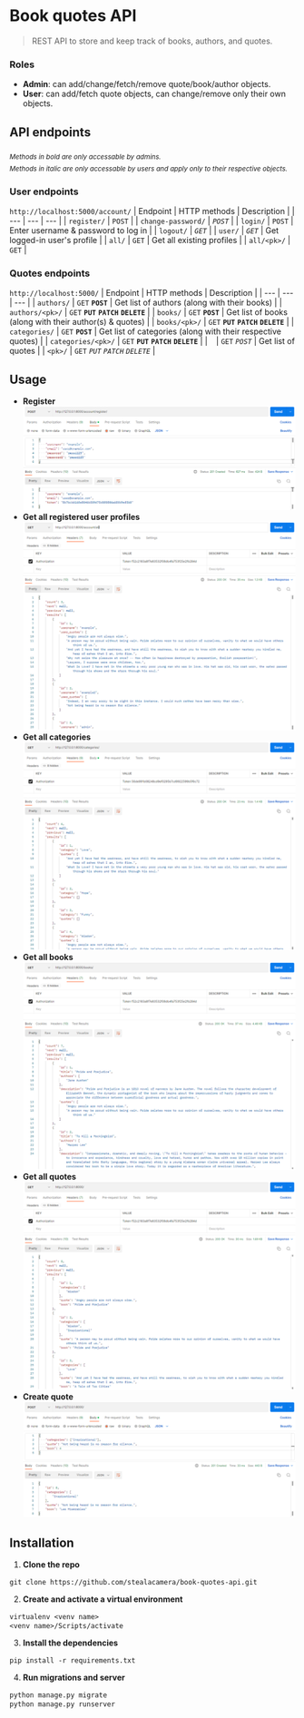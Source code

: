 # Book quotes API
> REST API to store and keep track of books, authors, and quotes.

### Roles
- **Admin**: can add/change/fetch/remove quote/book/author objects.  
- **User**: can add/fetch quote objects, can change/remove only their own objects.

## API endpoints
<sub>*Methods in bold are only accessable by admins.  
Methods in italic are only accessable by users and apply only to their respective objects.*</sub>
### User endpoints  
`http://localhost:5000/account/`
| Endpoint  | HTTP methods | Description |
| --- | --- | --- |
| `register/` | `POST` |
| `change-password/` | *`POST`* |
| `login/` | `POST` | Enter username & password to log in |
| `logout/` | *`GET`* |
| `user/` | *`GET`* | Get logged-in user's profile |
| `all/` | `GET` | Get all existing profiles |
| `all/<pk>/` | `GET` |

### Quotes endpoints
`http://localhost:5000/`
| Endpoint  | HTTP methods | Description |
| --- | --- | --- |
| `authors/` | `GET` **`POST`** | Get list of authors (along with their books) |
| `authors/<pk>/` | `GET` **`PUT`** **`PATCH`** **`DELETE`** |
| `books/` | `GET` **`POST`** | Get list of books (along with their author(s) & quotes) |
| `books/<pk>/` | `GET` **`PUT`** **`PATCH`** **`DELETE`** |
| `categories/` | `GET` **`POST`** | Get list of categories (along with their respective quotes) |
| `categories/<pk>/` | `GET` **`PUT`** **`PATCH`** **`DELETE`** |
| ` ` | `GET` *`POST`* | Get list of quotes |
| `<pk>/` | `GET` *`PUT`* *`PATCH`* *`DELETE`* |

## Usage
- **Register**
![Postman register user](usage_photos/postman_register.png)
- **Get all registered user profiles**
![Postman GET user profiles](usage_photos/postman_accounts.png)
- **Get all categories**
![Postman GET categories](usage_photos/postman_categories.png)
- **Get all books**
![Postman GET books](usage_photos/postman_books.png)
- **Get all quotes**
![Postman GET quotes](usage_photos/postman_quotes.png)
- **Create quote**
![Postman POST quote](usage_photos/postman_create_quote.png)

## Installation
1. **Clone the repo**
```
git clone https://github.com/stealacamera/book-quotes-api.git
```
2. **Create and activate a virtual environment**
```
virtualenv <venv name>
<venv name>/Scripts/activate
```
3. **Install the dependencies**
```
pip install -r requirements.txt
```
4. **Run migrations and server**
```
python manage.py migrate
python manage.py runserver
```
